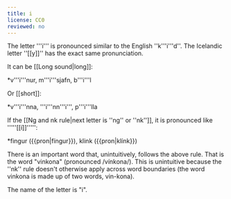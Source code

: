 ```yaml
---
title: i
license: CC0
reviewed: no
---
```


The letter '''i''' is pronounced similar to the English ''k'''i'''d''. The Icelandic letter ''[[y]]'' has the exact same pronunciation.

It can be [[Long sound|long]]:

*v'''i'''nur, m'''i'''sjafn, b'''i'''l

Or [[short]]:

*v'''i'''nna, '''i'''nn'''i''', p'''i'''lla

If the [[Ng and nk rule|next letter is ''ng'' or ''nk'']], it is pronounced like '''''[[í]]''''':

*fingur ({{pron|fíngur}}), klink ({{pron|klínk}})

There is an important word that, unintuitively, follows the above rule. That is the word "vinkona" (pronounced /vínkona/). This is unintuitive because the ''nk'' rule doesn't otherwise apply across word boundaries (the word vinkona is made up of two words, vin-kona).

The name of the letter is "i".

